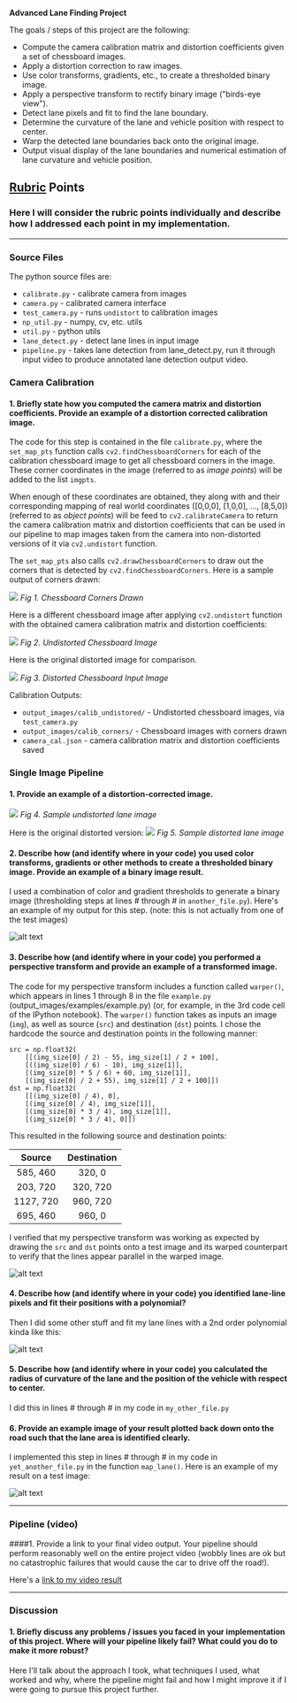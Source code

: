 **Advanced Lane Finding Project**

The goals / steps of this project are the following:

* Compute the camera calibration matrix and distortion coefficients given a set of chessboard images.
* Apply a distortion correction to raw images.
* Use color transforms, gradients, etc., to create a thresholded binary image.
* Apply a perspective transform to rectify binary image ("birds-eye view").
* Detect lane pixels and fit to find the lane boundary.
* Determine the curvature of the lane and vehicle position with respect to center.
* Warp the detected lane boundaries back onto the original image.
* Output visual display of the lane boundaries and numerical estimation of lane curvature and vehicle position.

[//]: # (Image References)

[img1]: ./output_images/calib_corners/calibration2.jpg
[img2]: ./output_images/calib_undistorted/calibration1.jpg
[img3]: ./camera_cal/calibration1.jpg
[img4]: ./output_images/test_images/test1.jpg
[img5]: ./test_images/test1.jpg
[image3]: ./examples/binary_combo_example.jpg "Binary Example"
[image4]: ./examples/warped_straight_lines.jpg "Warp Example"
[image5]: ./examples/color_fit_lines.jpg "Fit Visual"
[image6]: ./examples/example_output.jpg "Output"
[video1]: ./project_video.mp4 "Video"


## [Rubric](https://review.udacity.com/#!/rubrics/571/view) Points
### Here I will consider the rubric points individually and describe how I addressed each point in my implementation.  

---
### Source Files 
The python source files are:
- `calibrate.py` - calibrate camera from images
- `camera.py` - calibrated camera interface 
- `test_camera.py` - runs `undistort` to calibration images
- `np_util.py` - numpy, cv, etc. utils
- `util.py` - python utils
- `lane_detect.py` - detect lane lines in input image
- `pipeline.py` - takes lane detection from lane_detect.py, run it through input video to produce annotated lane detection output video.


### Camera Calibration

#### 1. Briefly state how you computed the camera matrix and distortion coefficients. Provide an example of a distortion corrected calibration image.

The code for this step is contained in the file `calibrate.py`, where the `set_map_pts` function calls `cv2.findChessboardCorners` for each of the calibration chessboard image to get all chessboard corners in the image. These corner coordinates in the image (referred to as *image points*) will be added to the list `imgpts`.

When enough of these coordinates are obtained, they along with and their corresponding mapping of real world coordinates ([0,0,0], [1,0,0], ..., [8,5,0]) (referred to as *object points*) will be feed to `cv2.calibrateCamera` to return the camera calibration matrix and distortion coefficients that can be used in our pipeline to map images taken from the camera into non-distorted versions of it via `cv2.undistort` function.

The `set_map_pts` also calls `cv2.drawChessboardCorners` to draw out the corners that is detected by `cv2.findChessboardCorners`. Here is a sample output of corners drawn:

![][img1]
*Fig 1. Chessboard Corners Drawn*

Here is a different chessboard image after applying `cv2.undistort` function with the obtained camera calibration matrix and distortion coefficients: 

![][img2]
*Fig 2. Undistorted Chessboard Image*

Here is the original distorted image for comparison.

![][img3]
*Fig 3. Distorted Chessboard Input Image*

Calibration Outputs:
- `output_images/calib_undistored/` - Undistorted chessboard images, via `test_camera.py`
- `output_images/calib_corners/` - Chessboard images with corners drawn
- `camera_cal.json` - camera calibration matrix and distortion coefficients saved


### Single Image Pipeline

#### 1. Provide an example of a distortion-corrected image.

![][img4]
*Fig 4. Sample undistorted lane image*

Here is the original distorted version:
![][img5]
*Fig 5. Sample distorted lane image*


#### 2. Describe how (and identify where in your code) you used color transforms, gradients or other methods to create a thresholded binary image.  Provide an example of a binary image result.
I used a combination of color and gradient thresholds to generate a binary image (thresholding steps at lines # through # in `another_file.py`).  Here's an example of my output for this step.  (note: this is not actually from one of the test images)

![alt text][image3]

#### 3. Describe how (and identify where in your code) you performed a perspective transform and provide an example of a transformed image.

The code for my perspective transform includes a function called `warper()`, which appears in lines 1 through 8 in the file `example.py` (output_images/examples/example.py) (or, for example, in the 3rd code cell of the IPython notebook).  The `warper()` function takes as inputs an image (`img`), as well as source (`src`) and destination (`dst`) points.  I chose the hardcode the source and destination points in the following manner:

```
src = np.float32(
    [[(img_size[0] / 2) - 55, img_size[1] / 2 + 100],
    [((img_size[0] / 6) - 10), img_size[1]],
    [(img_size[0] * 5 / 6) + 60, img_size[1]],
    [(img_size[0] / 2 + 55), img_size[1] / 2 + 100]])
dst = np.float32(
    [[(img_size[0] / 4), 0],
    [(img_size[0] / 4), img_size[1]],
    [(img_size[0] * 3 / 4), img_size[1]],
    [(img_size[0] * 3 / 4), 0]])

```
This resulted in the following source and destination points:

| Source        | Destination   | 
|:-------------:|:-------------:| 
| 585, 460      | 320, 0        | 
| 203, 720      | 320, 720      |
| 1127, 720     | 960, 720      |
| 695, 460      | 960, 0        |

I verified that my perspective transform was working as expected by drawing the `src` and `dst` points onto a test image and its warped counterpart to verify that the lines appear parallel in the warped image.

![alt text][image4]

#### 4. Describe how (and identify where in your code) you identified lane-line pixels and fit their positions with a polynomial?

Then I did some other stuff and fit my lane lines with a 2nd order polynomial kinda like this:

![alt text][image5]

#### 5. Describe how (and identify where in your code) you calculated the radius of curvature of the lane and the position of the vehicle with respect to center.

I did this in lines # through # in my code in `my_other_file.py`

#### 6. Provide an example image of your result plotted back down onto the road such that the lane area is identified clearly.

I implemented this step in lines # through # in my code in `yet_another_file.py` in the function `map_lane()`.  Here is an example of my result on a test image:

![alt text][image6]

---

### Pipeline (video)

####1. Provide a link to your final video output.  Your pipeline should perform reasonably well on the entire project video (wobbly lines are ok but no catastrophic failures that would cause the car to drive off the road!).

Here's a [link to my video result](./project_video.mp4)

---

### Discussion

#### 1. Briefly discuss any problems / issues you faced in your implementation of this project.  Where will your pipeline likely fail?  What could you do to make it more robust?

Here I'll talk about the approach I took, what techniques I used, what worked and why, where the pipeline might fail and how I might improve it if I were going to pursue this project further.  

